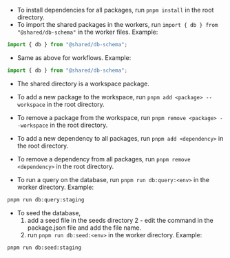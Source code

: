 - To install dependencies for all packages, run `pnpm install` in the root directory.
- To import the shared packages in the workers, run `import { db } from "@shared/db-schema"` in the worker files.
  Example:

```typescript
import { db } from "@shared/db-schema";
```

- Same as above for workflows.
  Example:

```typescript
import { db } from "@shared/db-schema";
```

- The shared directory is a workspace package.
- To add a new package to the workspace, run `pnpm add <package> --workspace` in the root directory.
- To remove a package from the workspace, run `pnpm remove <package> --workspace` in the root directory.
- To add a new dependency to all packages, run `pnpm add <dependency>` in the root directory.
- To remove a dependency from all packages, run `pnpm remove <dependency>` in the root directory.

- To run a query on the database, run `pnpm run db:query:<env>` in the worker directory.
  Example:

```bash
pnpm run db:query:staging
```

- To seed the database,
  1. add a seed file in the seeds directory
     2 - edit the command in the package.json file and add the file name.
  2. run `pnpm run db:seed:<env>` in the worker directory.
     Example:

```bash
pnpm run db:seed:staging
```
